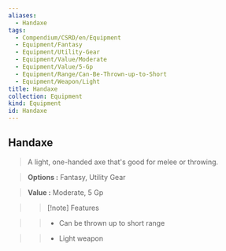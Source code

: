 ```yaml
---
aliases:
  - Handaxe
tags:
  - Compendium/CSRD/en/Equipment
  - Equipment/Fantasy
  - Equipment/Utility-Gear
  - Equipment/Value/Moderate
  - Equipment/Value/5-Gp
  - Equipment/Range/Can-Be-Thrown-up-to-Short
  - Equipment/Weapon/Light
title: Handaxe
collection: Equipment
kind: Equipment
id: Handaxe
---
```

## Handaxe    
    
>A light, one-handed axe that's good for melee or throwing.    
> **Options :** Fantasy, Utility Gear    
> **Value :** Moderate, 5 Gp    
>>[!note] Features    
>> - Can be thrown up to short range    
>> - Light weapon
